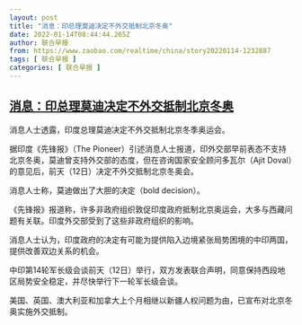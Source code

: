 ```yaml
---
layout: post
title: "消息：印总理莫迪决定不外交抵制北京冬奥"
date: 2022-01-14T08:44:44.265Z
author: 联合早报
from: https://www.zaobao.com/realtime/china/story20220114-1232887
tags: [ 联合早报 ]
categories: [ 联合早报 ]
---
```

<!--1642161960000-->
[消息：印总理莫迪决定不外交抵制北京冬奥](https://www.zaobao.com/realtime/china/story20220114-1232887)
------

<div>
<p>消息人士透露，印度总理莫迪决定不外交抵制北京冬季奥运会。</p><p>据印度《先锋报》（The Pioneer）引述消息人士报道，印外交部早前表态不支持北京冬奥，莫迪曾支持外交部的态度，但在咨询国家安全顾问多瓦尔（Ajit Doval）的意见后，前天（12日）决定不外交抵制北京冬奥会。</p><p>消息人士称，莫迪做出了大胆的决定（bold decision）。</p><section id="imu"><div id="dfp-ad-imu1">        </div></section><p>《先锋报》报道称，许多非政府组织敦促印度政府抵制北京奥运会，大多与西藏问题有关联。印度外交部受到了这些非政府组织的影响。</p><p>消息人士认为，印度政府的决定有可能为提供陷入边境紧张局势困境的中印两国，提供改善双边关系的机会。</p><p>中印第14轮军长级会谈前天（12日）举行，双方发表联合声明，同意保持西段地区局势安全稳定，并尽快举行下一轮军长级会谈。</p><div id="innity-in-post"></div><div id="dfp-ad-midarticlespecial">        </div><p>美国、英国、澳大利亚和加拿大上个月相继以新疆人权问题为由，已宣布对北京冬奥实施外交抵制。</p>      <div class="cx_paywall_placeholder" id="sph_cdp_40"></div>
</div>

